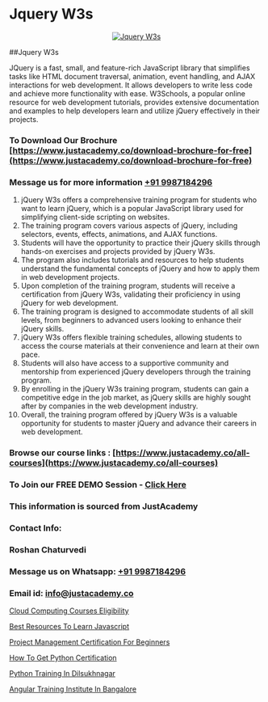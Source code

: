 # Jquery W3s

<p align="center">
  <a href="https://justacademy.co/course-detail/javascript-training">
    <img src="https://justacademy.co/storage2/course_image/1676636853_course_image.webp" alt="Jquery W3s">
  </a>
</p>
##Jquery W3s

JQuery is a fast, small, and feature-rich JavaScript library that simplifies tasks like HTML document traversal, animation, event handling, and AJAX interactions for web development. It allows developers to write less code and achieve more functionality with ease. W3Schools, a popular online resource for web development tutorials, provides extensive documentation and examples to help developers learn and utilize jQuery effectively in their projects.
### To Download Our Brochure [https://www.justacademy.co/download-brochure-for-free](https://www.justacademy.co/download-brochure-for-free)
### Message us for more information [+91 9987184296](https://api.whatsapp.com/send?phone=919987184296)
1) jQuery W3s offers a comprehensive training program for students who want to learn jQuery, which is a popular JavaScript library used for simplifying client-side scripting on websites.
2) The training program covers various aspects of jQuery, including selectors, events, effects, animations, and AJAX functions.
3) Students will have the opportunity to practice their jQuery skills through hands-on exercises and projects provided by jQuery W3s.
4) The program also includes tutorials and resources to help students understand the fundamental concepts of jQuery and how to apply them in web development projects.
5) Upon completion of the training program, students will receive a certification from jQuery W3s, validating their proficiency in using jQuery for web development.
6) The training program is designed to accommodate students of all skill levels, from beginners to advanced users looking to enhance their jQuery skills.
7) jQuery W3s offers flexible training schedules, allowing students to access the course materials at their convenience and learn at their own pace.
8) Students will also have access to a supportive community and mentorship from experienced jQuery developers through the training program.
9) By enrolling in the jQuery W3s training program, students can gain a competitive edge in the job market, as jQuery skills are highly sought after by companies in the web development industry.
10) Overall, the training program offered by jQuery W3s is a valuable opportunity for students to master jQuery and advance their careers in web development.

### Browse our course links : [https://www.justacademy.co/all-courses](https://www.justacademy.co/all-courses) 
### To Join our FREE DEMO Session - [Click Here](https://www.justacademy.co/register-for-course-demo)


### This information is sourced from JustAcademy
### Contact Info:
### Roshan Chaturvedi
### Message us on Whatsapp: [+91 9987184296](https://api.whatsapp.com/send?phone=919987184296)
### Email id: [info@justacademy.co](mailto:info@justacademy.co)
                
[Cloud Computing Courses Eligibility](https://www.linkedin.com/pulse/cloud-computing-course-description-justacademy-beangaluru-9kvxc?trackingId=4mrmhPCxaIOvTP%2FdLezrNw%3D%3D&lipi=urn%3Ali%3Apage%3Ad_flagship3_company_admin%3B2qwrzgiWQzeuI91QF0QA9w%3D%3D)

[Best Resources To Learn Javascript](https://www.linkedin.com/pulse/best-resources-learn-javascript-justacademy-coimbatore-cwzde?trackingId=Lw4j6WVOZlUuWLJbLnKUkQ%3D%3D&lipi=urn%3Ali%3Apage%3Ad_flagship3_company_admin%3B7mNmKz24Tx%2BfRDkV0HwLig%3D%3D)

[Project Management Certification For Beginners](https://medium.com/@justacademytraining/project-management-certification-for-beginners-da852fc0ceb1)

[How To Get Python Certification](https://medium.com/@negishivu99/how-to-get-python-certification-1c4b28b01989)

[Python Training In Dilsukhnagar](https://justacademyin.github.io/justacademy/python-training-in-dilsukhnagar)

[Angular Training Institute In Bangalore](https://justacademyin.github.io/justacademy/angular-training-institute-in-bangalore)

